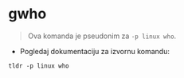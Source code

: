 # gwho

> Ova komanda je pseudonim za `-p linux who`.

- Pogledaj dokumentaciju za izvornu komandu:

`tldr -p linux who`
